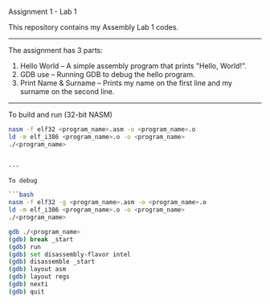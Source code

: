 Assignment 1 - Lab 1

This repository contains my Assembly Lab 1 codes.

---

The assignment has 3 parts:
1. Hello World – A simple assembly program that prints "Hello, World!".
2. GDB use – Running GDB to debug the hello program.
3. Print Name & Surname – Prints my name on the first line and my surname on the second line.

---

To build and run (32-bit NASM)
```bash
nasm -f elf32 <program_name>.asm -o <program_name>.o
ld -m elf_i386 <program_name>.o -o <program_name>
./<program_name>


---

To debug

```bash
nasm -f elf32 -g <program_name>.asm -o <program_name>.o
ld -m elf_i386 <program_name>.o -o <program_name>
./<program_name>

gdb ./<program_name>
(gdb) break _start
(gdb) run
(gdb) set disassembly-flavor intel
(gdb) disassemble _start
(gdb) layout asm
(gdb) layout regs
(gdb) nexti
(gdb) quit
